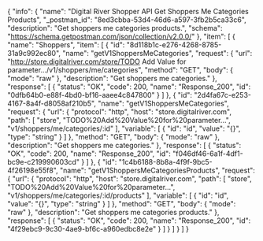 {
  "info": {
    "name": "Digital River Shopper API Get Shoppers Me Categories Products",
    "_postman_id": "8ed3cbba-53d4-46d6-a597-3fb2b5ca33c6",
    "description": "Get shoppers me categories products.",
    "schema": "https://schema.getpostman.com/json/collection/v2.0.0/"
  },
  "item": [
    {
      "name": "Shoppers",
      "item": [
        {
          "id": "8d118b1c-e276-4268-8785-31a9c992ec80",
          "name": "getV1ShoppersMeCategories",
          "request": {
            "url": "http://store.digitalriver.com/store/TODO Add Value for parameter.../v1/shoppers/me/categories",
            "method": "GET",
            "body": {
              "mode": "raw"
            },
            "description": "Get shoppers me categories."
          },
          "response": [
            {
              "status": "OK",
              "code": 200,
              "name": "Response_200",
              "id": "0dfb64b0-e88f-4bd0-bf16-aaee4c847800"
            }
          ]
        },
        {
          "id": "2d4fa67c-e253-4167-8a4f-d8058af210b5",
          "name": "getV1ShoppersMeCategories",
          "request": {
            "url": {
              "protocol": "http",
              "host": "store.digitalriver.com",
              "path": [
                "store",
                "TODO%20Add%20Value%20for%20parameter...",
                "v1/shoppers/me/categories/:id"
              ],
              "variable": [
                {
                  "id": "id",
                  "value": "{}",
                  "type": "string"
                }
              ]
            },
            "method": "GET",
            "body": {
              "mode": "raw"
            },
            "description": "Get shoppers me categories."
          },
          "response": [
            {
              "status": "OK",
              "code": 200,
              "name": "Response_200",
              "id": "f046df46-6a1f-4df1-bc9e-c219990603cd"
            }
          ]
        },
        {
          "id": "1c4b6188-8b8a-4f9f-9bc5-4f26198e55f8",
          "name": "getV1ShoppersMeCategoriesProducts",
          "request": {
            "url": {
              "protocol": "http",
              "host": "store.digitalriver.com",
              "path": [
                "store",
                "TODO%20Add%20Value%20for%20parameter...",
                "v1/shoppers/me/categories/:id/products"
              ],
              "variable": [
                {
                  "id": "id",
                  "value": "{}",
                  "type": "string"
                }
              ]
            },
            "method": "GET",
            "body": {
              "mode": "raw"
            },
            "description": "Get shoppers me categories products."
          },
          "response": [
            {
              "status": "OK",
              "code": 200,
              "name": "Response_200",
              "id": "4f29ebc9-9c30-4ae9-bf6c-a960edbc8e2e"
            }
          ]
        }
      ]
    }
  ]
}